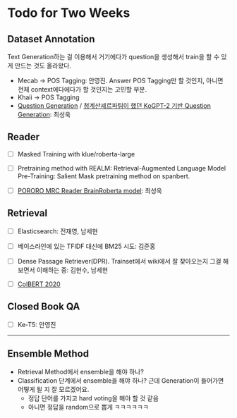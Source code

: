 # Todo for Two Weeks



## Dataset Annotation

Text Generation하는 걸 이용해서 거기에다가 question을 생성해서 train을 할 수 있게 만드는 것도 올라왔다. 

- Mecab -> POS Tagging: 안영진. Answer POS Tagging만 할 것인지, 아니면 전체 context에다에다가 할 것인지는 고민할 부분.
- Khaii -> POS Tagging
- [Question Generation](https://kakaobrain.github.io/pororo/seq2seq/qg.html) / [청계산셰르파팀이 했던 KoGPT-2 기반 Question Generation](https://stages.ai/competitions/77/discussion/talk/post/769): 최성욱



## Reader

- [ ] Masked Training with klue/roberta-large
- [ ] Pretraining method with REALM: Retrieval-Augmented Language Model Pre-Training: Salient Mask pretraining method on spanbert.
- [ ] [PORORO MRC Reader BrainRoberta model](https://kakaobrain.github.io/pororo/tagging/mrc.html): 최성욱



## Retrieval

- [ ] Elasticsearch: 전재영, 남세현
- [ ] 베이스라인에 있는 TFIDF 대신에 BM25 시도: 김준홍
- [ ] Dense Passage Retriever(DPR). Trainset에서 wiki에서 잘 찾아오는지 그걸 해보면서 이해하는 중: 김현수, 남세현
- [ ] [ColBERT 2020](https://github.com/stanford-futuredata/ColBERT)



## Closed Book QA

- [ ] Ke-T5: 안영진



---

## Ensemble Method

- Retrieval Method에서 ensemble을 해야 하나?
- Classification 단계에서 ensemble을 해야 하나? 근데 Generation이 들어가면 어떻게 될 지 잘 모르겠어요. 
  - 정답 단어를 가지고 hard voting을 해야 할 것 같음
  - 아니면 정답을 random으로 뽑게 ㅋㅋㅋㅋㅋㅋ